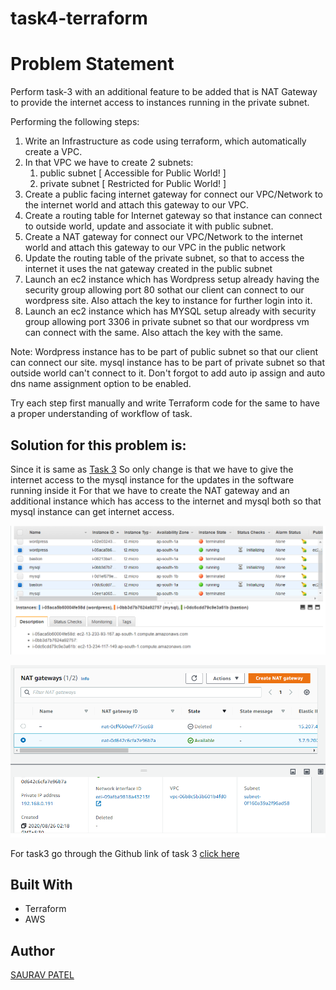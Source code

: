 # task4-terraform
# Problem Statement

Perform task-3 with an additional feature to be added that is NAT Gateway to provide the internet access to instances running in the private subnet.

Performing the following steps:
1.  Write an Infrastructure as code using terraform, which automatically create a VPC.
2.  In that VPC we have to create 2 subnets:
    1.   public  subnet [ Accessible for Public World! ] 
    2.   private subnet [ Restricted for Public World! ]
3. Create a public facing internet gateway for connect our VPC/Network to the internet world and attach this gateway to our VPC.
4. Create  a routing table for Internet gateway so that instance can connect to outside world, update and associate it with public subnet.
5.  Create a NAT gateway for connect our VPC/Network to the internet world  and attach this gateway to our VPC in the public network
6.  Update the routing table of the private subnet, so that to access the internet it uses the nat gateway created in the public subnet
7.  Launch an ec2 instance which has Wordpress setup already having the security group allowing  port 80 sothat our client can connect to our wordpress site. Also attach the key to instance for further login into it.
8.  Launch an ec2 instance which has MYSQL setup already with security group allowing  port 3306 in private subnet so that our wordpress vm can connect with the same. Also attach the key with the same.

Note: Wordpress instance has to be part of public subnet so that our client can connect our site. 
mysql instance has to be part of private  subnet so that outside world can't connect to it.
Don't forgot to add auto ip assign and auto dns name assignment option to be enabled.

Try each step first manually and write Terraform code for the same to have a proper understanding of workflow of task.


## Solution for this problem is:
 
Since it is same as [Task 3](https://github.com/sara16play/task3-terraform.git)
So only change is that we have to give the internet access to the mysql instance for the updates in the software running inside it
For that we have to create the NAT gateway and an additional instance which has access to the internet and mysql both so that mysql instance can get internet access.

![](1.png)

![](2.png)

For task3 go through the Github link of task 3 [click here](https://github.com/sara16play/task3-terraform.git)

## Built With

* Terraform
* AWS

## Author

[SAURAV PATEL](https://www.linkedin.com/in/saurav-patel-148539151/)
